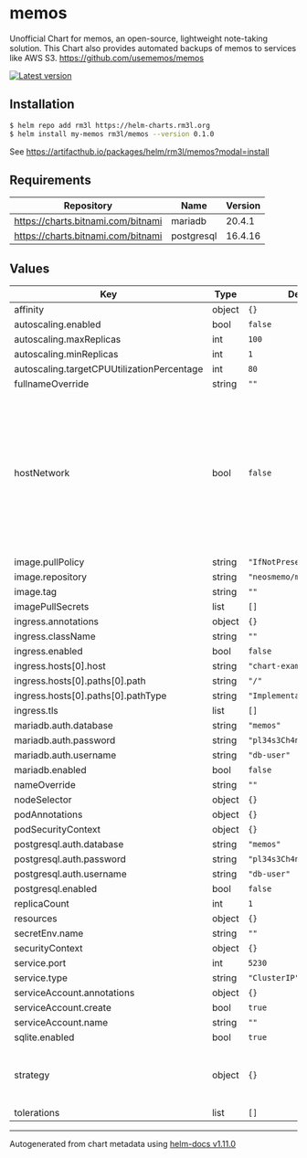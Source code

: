 # memos

Unofficial Chart for memos, an open-source, lightweight note-taking solution.
This Chart also provides automated backups of memos to services like AWS S3.
https://github.com/usememos/memos

[![Latest version](https://img.shields.io/badge/latest_version-0.1.0-blue)](https://artifacthub.io/packages/helm/rm3l/memos)

## Installation

```bash
$ helm repo add rm3l https://helm-charts.rm3l.org
$ helm install my-memos rm3l/memos --version 0.1.0
```

See https://artifacthub.io/packages/helm/rm3l/memos?modal=install

## Requirements

| Repository | Name | Version |
|------------|------|---------|
| https://charts.bitnami.com/bitnami | mariadb | 20.4.1 |
| https://charts.bitnami.com/bitnami | postgresql | 16.4.16 |

## Values

| Key | Type | Default | Description |
|-----|------|---------|-------------|
| affinity | object | `{}` |  |
| autoscaling.enabled | bool | `false` |  |
| autoscaling.maxReplicas | int | `100` |  |
| autoscaling.minReplicas | int | `1` |  |
| autoscaling.targetCPUUtilizationPercentage | int | `80` |  |
| fullnameOverride | string | `""` |  |
| hostNetwork | bool | `false` | Host networking requested for the pod. Beware that setting this to true requires all container ports declared in the pod to be free on the node. |
| image.pullPolicy | string | `"IfNotPresent"` |  |
| image.repository | string | `"neosmemo/memos"` |  |
| image.tag | string | `""` |  |
| imagePullSecrets | list | `[]` |  |
| ingress.annotations | object | `{}` |  |
| ingress.className | string | `""` |  |
| ingress.enabled | bool | `false` |  |
| ingress.hosts[0].host | string | `"chart-example.local"` |  |
| ingress.hosts[0].paths[0].path | string | `"/"` |  |
| ingress.hosts[0].paths[0].pathType | string | `"ImplementationSpecific"` |  |
| ingress.tls | list | `[]` |  |
| mariadb.auth.database | string | `"memos"` |  |
| mariadb.auth.password | string | `"pl34s3Ch4ng3M3"` |  |
| mariadb.auth.username | string | `"db-user"` |  |
| mariadb.enabled | bool | `false` |  |
| nameOverride | string | `""` |  |
| nodeSelector | object | `{}` |  |
| podAnnotations | object | `{}` |  |
| podSecurityContext | object | `{}` |  |
| postgresql.auth.database | string | `"memos"` |  |
| postgresql.auth.password | string | `"pl34s3Ch4ng3M3"` |  |
| postgresql.auth.username | string | `"db-user"` |  |
| postgresql.enabled | bool | `false` |  |
| replicaCount | int | `1` |  |
| resources | object | `{}` |  |
| secretEnv.name | string | `""` |  |
| securityContext | object | `{}` |  |
| service.port | int | `5230` |  |
| service.type | string | `"ClusterIP"` |  |
| serviceAccount.annotations | object | `{}` |  |
| serviceAccount.create | bool | `true` |  |
| serviceAccount.name | string | `""` |  |
| sqlite.enabled | bool | `true` |  |
| strategy | object | `{}` | Strategy used to replace old Pods by new ones |
| tolerations | list | `[]` |  |

----------------------------------------------
Autogenerated from chart metadata using [helm-docs v1.11.0](https://github.com/norwoodj/helm-docs/releases/v1.11.0)